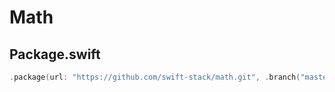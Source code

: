 # Math

## Package.swift

```swift
.package(url: "https://github.com/swift-stack/math.git", .branch("master"))
```
